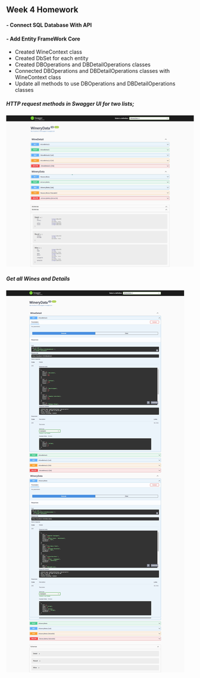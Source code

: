 ## Week 4 Homework
#### - Connect SQL Database With API 
#### - Add Entity FrameWork Core  

- Created WineContext class
- Created DbSet for each entity
- Created DBOperations and DBDetailOperations classes
- Connected DBOperations and DBDetailOperations classes with WineContext class
- Update all methods to use DBOperations and DBDetailOperations classes

##### HTTP request methods in Swagger UI for two lists;
![plot](WineryData/screen/fullpageSwagger.png)
##### Get all Wines and Details
![plot](WineryData/screen/getList.png)

